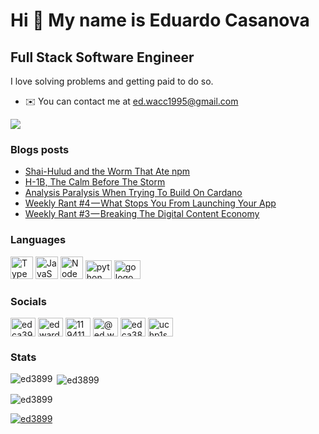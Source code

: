 Hi 👋 My name is Eduardo Casanova
=================================

Full Stack Software Engineer
----------------------------

I love solving problems and getting paid to do so.

* ✉️  You can contact me at [ed.wacc1995@gmail.com](mailto:ed.wacc1995@gmail.com)

<a href="https://www.github.com/ed3899" target="_blank" rel="noreferrer"><img
src="https://img.shields.io/github/followers/ed3899?logo=github&style=for-the-badge&color=22c55e&labelColor=1c1917" /></a>

### Blogs posts
<!-- BLOG-POST-LIST:START -->
- [Shai-Hulud and the Worm That Ate npm](https://javascript.plainenglish.io/shai-hulud-and-the-worm-that-ate-npm-3c9b4b2b739c?source=rss-bcf029f2b23f------2)
- [H-1B, The Calm Before The Storm](https://medium.com/lets-code-future/h-1b-the-calm-before-the-storm-4d542e3ff899?source=rss-bcf029f2b23f------2)
- [Analysis Paralysis When Trying To Build On Cardano](https://medium.com/lets-code-future/analysis-paralysis-when-trying-to-build-on-cardano-059b83fb6a4d?source=rss-bcf029f2b23f------2)
- [Weekly Rant #4 — What Stops You From Launching Your App](https://medium.com/lets-code-future/weekly-rant-4-what-stops-you-from-launching-your-app-a7c965cba8f4?source=rss-bcf029f2b23f------2)
- [Weekly Rant #3 — Breaking The Digital Content Economy](https://medium.com/@ed.wacc1995/weekly-rant-3-breaking-the-digital-content-economy-427f484ab50a?source=rss-bcf029f2b23f------2)
<!-- BLOG-POST-LIST:END -->

### Languages
<p align="left">
  <a href="https://www.typescriptlang.org/" target="_blank" rel="noreferrer"><img src="https://raw.githubusercontent.com/danielcranney/readme-generator/main/public/icons/skills/typescript-colored.svg" width="36" height="36" alt="TypeScript" /></a>
  <a href="https://developer.mozilla.org/en-US/docs/Web/JavaScript" target="_blank" rel="noreferrer"><img src="https://raw.githubusercontent.com/danielcranney/readme-generator/main/public/icons/skills/javascript-colored.svg" width="36" height="36" alt="JavaScript" /></a>
  <a href="https://nodejs.org/en/" target="_blank" rel="noreferrer"><img src="https://raw.githubusercontent.com/danielcranney/readme-generator/main/public/icons/skills/nodejs-colored.svg" width="36" height="36" alt="NodeJS" /></a>
  <img src="https://cdn.jsdelivr.net/gh/devicons/devicon/icons/python/python-original.svg" height="30" width="42" alt="python logo"  />
  <img src="https://cdn.jsdelivr.net/gh/devicons/devicon/icons/go/go-original.svg" height="30" width="42" alt="go logo"  /
  <img src="https://cdn.jsdelivr.net/gh/devicons/devicon/icons/bash/bash-original.svg" height="30" width="42" alt="bash logo"  />
</p>

### Socials
<p align="left">
<a href="https://twitter.com/edca3911" target="blank"><img align="center" src="https://raw.githubusercontent.com/rahuldkjain/github-profile-readme-generator/master/src/images/icons/Social/twitter.svg" alt="edca3911" height="30" width="40" /></a>
<a href="https://linkedin.com/in/edwardcasanova" target="blank"><img align="center" src="https://raw.githubusercontent.com/rahuldkjain/github-profile-readme-generator/master/src/images/icons/Social/linked-in-alt.svg" alt="edwardcasanova" height="30" width="40" /></a>
<a href="https://stackoverflow.com/users/11941146" target="blank"><img align="center" src="https://raw.githubusercontent.com/rahuldkjain/github-profile-readme-generator/master/src/images/icons/Social/stack-overflow.svg" alt="11941146" height="30" width="40" /></a>
<a href="https://medium.com/@ed.wacc1995" target="blank"><img align="center" src="https://raw.githubusercontent.com/rahuldkjain/github-profile-readme-generator/master/src/images/icons/Social/medium.svg" alt="@ed.wacc1995" height="30" width="40" /></a>
<a href="https://www.leetcode.com/edca3899" target="blank"><img align="center" src="https://raw.githubusercontent.com/rahuldkjain/github-profile-readme-generator/master/src/images/icons/Social/leet-code.svg" alt="edca3899" height="30" width="40" /></a>
<a href="https://www.youtube.com/channel/UCHp1sNFMyrfFrVX_GneXlgg" target="blank"><img align="center" src="https://raw.githubusercontent.com/rahuldkjain/github-profile-readme-generator/master/src/images/icons/Social/youtube.svg" alt="uchp1snfmyrffrvx_gnexlgg" height="30" width="40" /></a>
</p>

### Stats
<p><img align="left" src="https://github-readme-stats.vercel.app/api/top-langs?username=ed3899&show_icons=true&locale=en&layout=compact" alt="ed3899" /></p>

<p>&nbsp;<img align="center" src="https://github-readme-stats.vercel.app/api?username=ed3899&show_icons=true&locale=en" alt="ed3899" /></p>

<p><img align="center" src="https://github-readme-streak-stats.herokuapp.com/?user=ed3899&" alt="ed3899" /></p>

<p align="left"> <a href="https://github.com/ryo-ma/github-profile-trophy"><img src="https://github-profile-trophy.vercel.app/?username=ed3899" alt="ed3899" /></a> </p>
